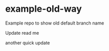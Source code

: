 # example-old-way
Example repo to show old default branch name

Update read me

another quick update
